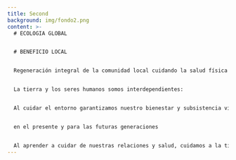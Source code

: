 ```yaml
---
title: Second
background: img/fondo2.png
content: >-
  # ECOLOGIA GLOBAL


  # BENEFICIO LOCAL


  Regeneración integral de la comunidad local cuidando la salud física y mental de voluntarios y locales a través de terapias y talleres. Desarrollo de una comunidad rural más unida, saludable, resiliente y comprometida con su territorio.


  La tierra y los seres humanos somos interdependientes:


  Al cuidar el entorno garantizamos nuestro bienestar y subsistencia vital,


  en el presente y para las futuras generaciones


  Al aprender a cuidar de nuestras relaciones y salud, cuidamos a la tierra de forma más natural e integrada.
---
```

